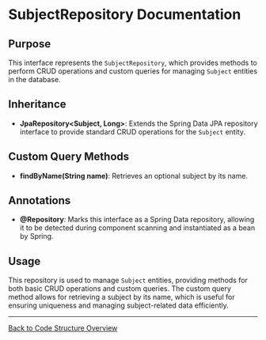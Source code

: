 # SubjectRepository Documentation

## Purpose

This interface represents the `SubjectRepository`, which provides methods to perform CRUD operations and custom queries for managing `Subject` entities in the database.

## Inheritance

- **JpaRepository<Subject, Long>**: Extends the Spring Data JPA repository interface to provide standard CRUD operations for the `Subject` entity.

## Custom Query Methods

- **findByName(String name)**: Retrieves an optional subject by its name.

## Annotations

- **@Repository**: Marks this interface as a Spring Data repository, allowing it to be detected during component scanning and instantiated as a bean by Spring.

## Usage

This repository is used to manage `Subject` entities, providing methods for both basic CRUD operations and custom queries. The custom query method allows for retrieving a subject by its name, which is useful for ensuring uniqueness and managing subject-related data efficiently.

---

[Back to Code Structure Overview](../../../code-structure/code-structure.md)
